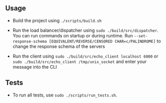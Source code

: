 ## Usage
* Build the project using `./scripts/build.sh`

* Run the load balancer/dispatcher using `sudo ./build/src/dispatcher`. You can run commands on startup or during runtime. Run `--set-response-schema [EQUIVALENT/REVERSE/CENSORED CHAR=c/PALINDROME]` to change the response schema of the servers

* Run the client using `sudo ./build/src/echo_client localhost 6000` or `sudo ./build/src/echo_client /tmp/unix_socket` and enter your message into the CLI

## Tests
* To run all tests, use `sudo ./scripts/run_tests.sh`. 